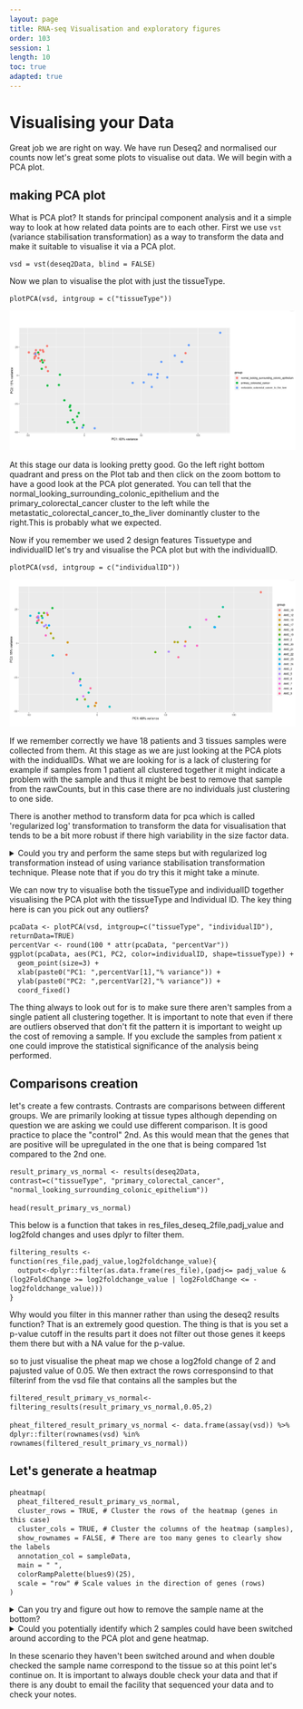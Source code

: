 ```yaml
---
layout: page
title: RNA-seq Visualisation and exploratory figures
order: 103
session: 1
length: 10
toc: true
adapted: true
---
```


# Visualising your Data

Great job we are right on way. We have run Deseq2 and normalised our counts now let's great some plots to visualise out data. We will begin with a PCA plot.

## making PCA plot

What is PCA plot? It stands for principal component analysis and it a simple way to look at how related data points are to each other. First we use ```vst``` (variance stabilisation transformation) as a way to transform the data and make it suitable to visualise it via a PCA plot.
```
vsd = vst(deseq2Data, blind = FALSE)

```

Now we plan to visualise the plot with just the tissueType.

```
plotPCA(vsd, intgroup = c("tissueType"))
```

![picture_pca](../images/pca_plot_course.PNG)


At this stage our data is looking pretty good. Go the left right bottom quadrant and press on the Plot tab and then click on the zoom bottom to have a good look at the PCA plot generated. You can tell that the normal_looking_surrounding_colonic_epithelium and the primary_colorectal_cancer cluster to the left while the metastatic_colorectal_cancer_to_the_liver dominantly cluster to the right.This is probably what we expected.

Now if you remember we used 2 design features Tissuetype and individualID let's try and visualise the PCA plot but with the individualID.
```
plotPCA(vsd, intgroup = c("individualID"))
```
![picture_pca_indi](../images/pca_plot_course_individualid.PNG)

If we remember correctly we have 18 patients and 3 tissues samples were collected from them. At this stage as we are just looking at the PCA plots with the indidualIDs. What we are looking for is a lack of clustering for example if samples from 1 patient all clustered together it might indicate a problem with the sample and thus it might be best to remove that sample from the rawCounts, but in this case there are no individuals just clustering to one side.  

There is another method to transform data for pca which is called 'regularized log' transformation to transform the data for visualisation that tends to be a bit more robust if there high variability in the size factor data.

<details>
           <summary>Could you try and perform the same steps but with regularized log transformation instead of using variance stabilisation transformation technique. Please note that if you do try this it might take a minute. </summary>
           <p>``` rlogd = rlog(deseq2Data, blind = FALSE)
           plotPCA(rlogd, intgroup = c("tissueType"))#plot the PCA with the jus the tissue type
           plotPCA(rlogd, intgroup = c("individualID"))#plot the pca with just the individualID ``` </p>
</details>

We can now try to visualise both the tissueType and individualID together
visualising the PCA plot with the tissueType and Individual ID. The key thing here is can you pick out any outliers?
```
pcaData <- plotPCA(vsd, intgroup=c("tissueType", "individualID"), returnData=TRUE)
percentVar <- round(100 * attr(pcaData, "percentVar"))
ggplot(pcaData, aes(PC1, PC2, color=individualID, shape=tissueType)) +
  geom_point(size=3) +
  xlab(paste0("PC1: ",percentVar[1],"% variance")) +
  ylab(paste0("PC2: ",percentVar[2],"% variance")) +
  coord_fixed()
```
The thing always to look out for is to make sure there aren't samples from a single patient all clustering together. It is important to note that even if there are outliers observed that don't fit the pattern it is important to weight up the cost of removing a sample. If you exclude the samples from patient x one could improve the statistical significance of the analysis being performed.

## Comparisons creation

let's create a few contrasts. Contrasts are comparisons between different groups. We are primarily looking at tissue types although depending on question we are asking we could use different comparison. It is good practice to place the "control" 2nd. As this would mean that the genes that are positive will be upregulated in the one that is being compared 1st compared to the 2nd one.

```
result_primary_vs_normal <- results(deseq2Data, contrast=c("tissueType", "primary_colorectal_cancer", "normal_looking_surrounding_colonic_epithelium"))

head(result_primary_vs_normal)
```
This below is a function that takes in
res_files_deseq_2file,padj_value and log2fold changes and uses dplyr to filter them.
```
filtering_results <- function(res_file,padj_value,log2foldchange_value){
  output<-dplyr::filter(as.data.frame(res_file),(padj<= padj_value & (log2FoldChange >= log2foldchange_value | log2FoldChange <= -log2foldchange_value)))
}
```
Why would you filter in this manner rather than using the deseq2 results function? That is an extremely good question. The thing is that is you set a p-value cutoff in the results part it does not filter out those genes it keeps them there but with a NA value for the p-value.

so to just visualise the pheat map we chose a log2fold change of 2 and pajusted value of 0.05. We then extract the rows corresponsind to that filterinf from the vsd file that contains all the samples but the

```
filtered_result_primary_vs_normal<-filtering_results(result_primary_vs_normal,0.05,2)

pheat_filtered_result_primary_vs_normal <- data.frame(assay(vsd)) %>% dplyr::filter(rownames(vsd) %in% rownames(filtered_result_primary_vs_normal))
```
## Let's generate a heatmap
```
pheatmap(
  pheat_filtered_result_primary_vs_normal,
  cluster_rows = TRUE, # Cluster the rows of the heatmap (genes in this case)
  cluster_cols = TRUE, # Cluster the columns of the heatmap (samples),
  show_rownames = FALSE, # There are too many genes to clearly show the labels
  annotation_col = sampleData,
  main = " ",
  colorRampPalette(blues9)(25),
  scale = "row" # Scale values in the direction of genes (rows)
)
```


<details>
           <summary>Can you try and figure out how to remove the sample name at the bottom? </summary>
           <p>``` show_colnames=FALSE ```</p>
</details>

<details>
        <summary>Could you potentially identify which 2 samples could have been switched around according to the PCA plot and gene heatmap. </summary>

        <p>SRR975588
        SRR975587</p>
</details>

In these scenario they haven't been switched around and when double checked the sample name correspond to the tissue so at this point let's continue on. It is important to always double check your data and that if there is any doubt to email the facility that sequenced your data and to check your notes.
